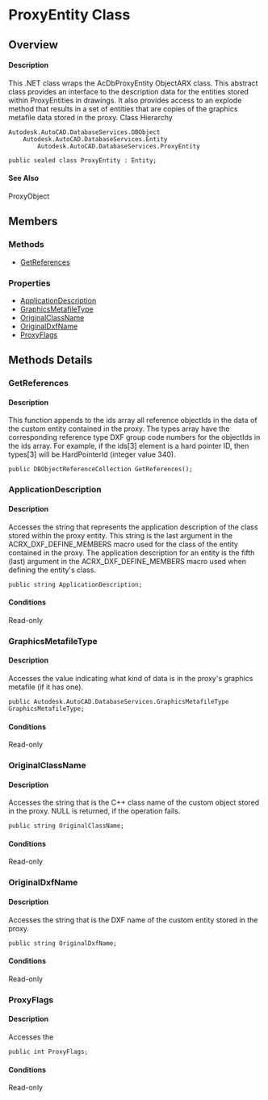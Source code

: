 # ProxyEntity Class

## Overview

#### Description
This .NET class wraps the AcDbProxyEntity ObjectARX class. 
This abstract class provides an interface to the description data for the entities stored within ProxyEntities in drawings. It also provides access to an explode method that results in a set of entities that are copies of the graphics metafile data stored in the proxy.
Class Hierarchy
```text
Autodesk.AutoCAD.DatabaseServices.DBObject
    Autodesk.AutoCAD.DatabaseServices.Entity
        Autodesk.AutoCAD.DatabaseServices.ProxyEntity
```

```text
public sealed class ProxyEntity : Entity;
```

#### See Also
ProxyObject

## Members

### Methods

- [GetReferences](#getreferences)

### Properties

- [ApplicationDescription](#applicationdescription)
- [GraphicsMetafileType](#graphicsmetafiletype)
- [OriginalClassName](#originalclassname)
- [OriginalDxfName](#originaldxfname)
- [ProxyFlags](#proxyflags)


## Methods Details

### GetReferences

#### Description
This function appends to the ids array all reference objectIds in the data of the custom entity contained in the proxy. The types array have the corresponding reference type DXF group code numbers for the objectIds in the ids array. For example, if the ids[3] element is a hard pointer ID, then types[3] will be HardPointerId (integer value 340).
```text
public DBObjectReferenceCollection GetReferences();
```

### ApplicationDescription

#### Description
Accesses the string that represents the application description of the class stored within the proxy entity. This string is the last argument in the ACRX_DXF_DEFINE_MEMBERS macro used for the class of the entity contained in the proxy. 
The application description for an entity is the fifth (last) argument in the ACRX_DXF_DEFINE_MEMBERS macro used when defining the entity's class.
```text
public string ApplicationDescription;
```

#### Conditions
Read-only
### GraphicsMetafileType

#### Description
Accesses the value indicating what kind of data is in the proxy's graphics metafile (if it has one).
```text
public Autodesk.AutoCAD.DatabaseServices.GraphicsMetafileType GraphicsMetafileType;
```

#### Conditions
Read-only
### OriginalClassName

#### Description
Accesses the string that is the C++ class name of the custom object stored in the proxy. NULL is returned, if the operation fails.
```text
public string OriginalClassName;
```

#### Conditions
Read-only
### OriginalDxfName

#### Description
Accesses the string that is the DXF name of the custom entity stored in the proxy.
```text
public string OriginalDxfName;
```

#### Conditions
Read-only
### ProxyFlags

#### Description
Accesses the
```text
public int ProxyFlags;
```

#### Conditions
Read-only